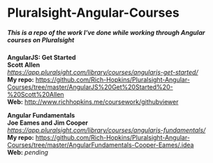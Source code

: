 # Pluralsight-Angular-Courses
##### This is a repo of the work I've done while working through Angular courses on Pluralsight

**AngularJS: Get Started**  
**Scott Allen**  
_https://app.pluralsight.com/library/courses/angularjs-get-started/_  
**My repo:** https://github.com/Rich-Hopkins/Pluralsight-Angular-Courses/tree/master/AngularJS%20Get%20Started%20-%20Scott%20Allen  
**Web:** http://www.richhopkins.me/coursework/githubviewer

**Angular Fundamentals**  
**Joe Eames and Jim Cooper**  
_https://app.pluralsight.com/library/courses/angularjs-fundamentals/_  
**My repo:** https://github.com/Rich-Hopkins/Pluralsight-Angular-Courses/tree/master/AngularFundamentals-Cooper-Eames/.idea  
**Web:** _pending_